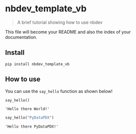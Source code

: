 # nbdev_template_vb
> A brief tutorial showing how to use nbdev


This file will become your README and also the index of your documentation.

## Install

`pip install nbdev_template_vb`

## How to use

You can use the `say_hello` function as shown below!

```python
say_hello()
```




    'Hello there World!'



```python
say_hello("PyDataPDX")
```




    'Hello there PyDataPDX!'


